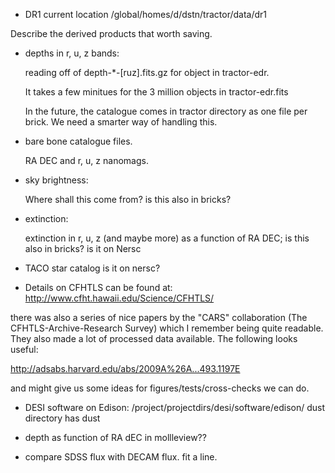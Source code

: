 * DR1 current location /global/homes/d/dstn/tractor/data/dr1

Describe the derived products that worth saving.

* depths in r, u, z bands:

   reading off of depth-\*-[ruz].fits.gz for object
   in tractor-edr. 

   It takes a few minitues for the 3 million objects in tractor-edr.fits

   In the future, the catalogue comes in tractor directory
   as one file per brick. We need a smarter way of handling 
   this.

* bare bone catalogue files.
  
  RA DEC and r, u, z nanomags.

* sky brightness:

   Where shall this come from?
   is this also in bricks?

* extinction:
   
   extinction in r, u, z (and maybe more) as a function of RA DEC;
   is this also in bricks?
   is it on Nersc

* TACO star catalog
   is it on nersc?

* Details on CFHTLS can be found at:
http://www.cfht.hawaii.edu/Science/CFHTLS/

there was also a series of nice papers by the "CARS" collaboration (The CFHTLS-Archive-Research Survey) which I remember being quite readable.  They also made a lot of processed data available.  The following looks useful:

http://adsabs.harvard.edu/abs/2009A%26A...493.1197E

and might give us some ideas for figures/tests/cross-checks we can do.

* DESI software on Edison: /project/projectdirs/desi/software/edison/
  dust directory has dust

* depth as function of RA dEC in mollleview??

* compare SDSS flux with DECAM flux.
  fit a line. 
